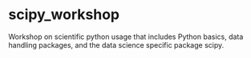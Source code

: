 # scipy_workshop
Workshop on scientific python usage that includes Python basics, data handling packages, and the data science specific package scipy.

